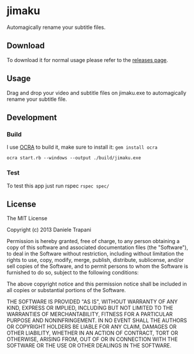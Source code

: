 # jimaku

Automagically rename your subtitle files.

## Download

To download it for normal usage please refer to the [releases page](https://github.com/danitrap/jimaku/releases).

## Usage

Drag and drop your video and subtitle files on jimaku.exe to automagically rename your subtitle file.

## Development

### Build

I use [OCRA](https://github.com/larsch/ocra) to build it, make sure to install it: `gem install ocra`

    ocra start.rb --windows --output ./build/jimaku.exe

### Test

To test this app just run rspec `rspec spec/`

## License

The MIT License

Copyright (c) 2013 Daniele Trapani

Permission is hereby granted, free of charge, to any person obtaining a copy
of this software and associated documentation files (the "Software"), to deal
in the Software without restriction, including without limitation the rights
to use, copy, modify, merge, publish, distribute, sublicense, and/or sell
copies of the Software, and to permit persons to whom the Software is
furnished to do so, subject to the following conditions:

The above copyright notice and this permission notice shall be included in
all copies or substantial portions of the Software.

THE SOFTWARE IS PROVIDED "AS IS", WITHOUT WARRANTY OF ANY KIND, EXPRESS OR
IMPLIED, INCLUDING BUT NOT LIMITED TO THE WARRANTIES OF MERCHANTABILITY,
FITNESS FOR A PARTICULAR PURPOSE AND NONINFRINGEMENT. IN NO EVENT SHALL THE
AUTHORS OR COPYRIGHT HOLDERS BE LIABLE FOR ANY CLAIM, DAMAGES OR OTHER
LIABILITY, WHETHER IN AN ACTION OF CONTRACT, TORT OR OTHERWISE, ARISING FROM,
OUT OF OR IN CONNECTION WITH THE SOFTWARE OR THE USE OR OTHER DEALINGS IN
THE SOFTWARE.
